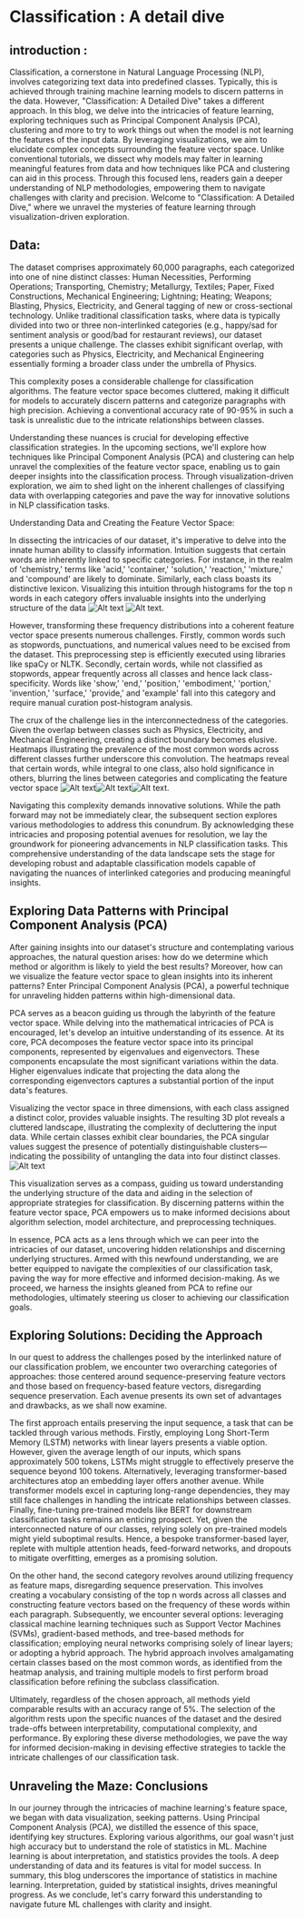 # Classification : A detail dive

## introduction : 
Classification, a cornerstone in Natural Language Processing (NLP), involves categorizing text data into predefined classes. Typically, this is achieved through training machine learning models to discern patterns in the data. However, "Classification: A Detailed Dive" takes a different approach. In this blog, we delve into the intricacies of feature learning, exploring techniques such as Principal Component Analysis (PCA), clustering and more to try to work things out when the model is not learning the features of the input data.
By leveraging visualizations, we aim to elucidate complex concepts surrounding the feature vector space. Unlike conventional tutorials, we dissect why models may falter in learning meaningful features from data and how techniques like PCA and clustering can aid in this process. Through this focused lens, readers gain a deeper understanding of NLP methodologies, empowering them to navigate challenges with clarity and precision. Welcome to "Classification: A Detailed Dive," where we unravel the mysteries of feature learning through visualization-driven exploration.

## Data:
The dataset comprises approximately 60,000 paragraphs, each categorized into one of nine distinct classes: Human Necessities, Performing Operations; Transporting, Chemistry; Metallurgy, Textiles; Paper, Fixed Constructions, Mechanical Engineering; Lightning; Heating; Weapons; Blasting, Physics, Electricity, and General tagging of new or cross-sectional technology. Unlike traditional classification tasks, where data is typically divided into two or three non-interlinked categories (e.g., happy/sad for sentiment analysis or good/bad for restaurant reviews), our dataset presents a unique challenge. The classes exhibit significant overlap, with categories such as Physics, Electricity, and Mechanical Engineering essentially forming a broader class under the umbrella of Physics.

This complexity poses a considerable challenge for classification algorithms. The feature vector space becomes cluttered, making it difficult for models to accurately discern patterns and categorize paragraphs with high precision. Achieving a conventional accuracy rate of 90-95% in such a task is unrealistic due to the intricate relationships between classes.

Understanding these nuances is crucial for developing effective classification strategies. In the upcoming sections, we'll explore how techniques like Principal Component Analysis (PCA) and clustering can help unravel the complexities of the feature vector space, enabling us to gain deeper insights into the classification process. Through visualization-driven exploration, we aim to shed light on the inherent challenges of classifying data with overlapping categories and pave the way for innovative solutions in NLP classification tasks.

Understanding Data and Creating the Feature Vector Space:

In dissecting the intricacies of our dataset, it's imperative to delve into the innate human ability to classify information. Intuition suggests that certain words are inherently linked to specific categories. For instance, in the realm of 'chemistry,' terms like 'acid,' 'container,' 'solution,' 'reaction,' 'mixture,' and 'compound' are likely to dominate. Similarly, each class boasts its distinctive lexicon. Visualizing this intuition through histograms for the top n words in each category offers invaluable insights into the underlying structure of the data ![Alt text](image/3_histogram_modified_2.png) ![Alt text](image/8_histogram_modified_2.png). 

However, transforming these frequency distributions into a coherent feature vector space presents numerous challenges. Firstly, common words such as stopwords, punctuations, and numerical values need to be excised from the dataset. This preprocessing step is efficiently executed using libraries like spaCy or NLTK. Secondly, certain words, while not classified as stopwords, appear frequently across all classes and hence lack class-specificity. Words like 'show,' 'end,' 'position,' 'embodiment,' 'portion,' 'invention,' 'surface,' 'provide,' and 'example' fall into this category and require manual curation post-histogram analysis.

The crux of the challenge lies in the interconnectedness of the categories. Given the overlap between classes such as Physics, Electricity, and Mechanical Engineering, creating a distinct boundary becomes elusive. Heatmaps illustrating the prevalence of the most common words across different classes further underscore this convolution. The heatmaps reveal that certain words, while integral to one class, also hold significance in others, blurring the lines between categories and complicating the feature vector space ![Alt text](image/50_words_intersection.png)![Alt text](image/200_words_intersection.png)![Alt text](image/500_words_intersection.png).

Navigating this complexity demands innovative solutions. While the path forward may not be immediately clear, the subsequent section explores various methodologies to address this conundrum. By acknowledging these intricacies and proposing potential avenues for resolution, we lay the groundwork for pioneering advancements in NLP classification tasks. This comprehensive understanding of the data landscape sets the stage for developing robust and adaptable classification models capable of navigating the nuances of interlinked categories and producing meaningful insights.

## Exploring Data Patterns with Principal Component Analysis (PCA)

After gaining insights into our dataset's structure and contemplating various approaches, the natural question arises: how do we determine which method or algorithm is likely to yield the best results? Moreover, how can we visualize the feature vector space to glean insights into its inherent patterns? Enter Principal Component Analysis (PCA), a powerful technique for unraveling hidden patterns within high-dimensional data.

PCA serves as a beacon guiding us through the labyrinth of the feature vector space. While delving into the mathematical intricacies of PCA is encouraged, let's develop an intuitive understanding of its essence. At its core, PCA decomposes the feature vector space into its principal components, represented by eigenvalues and eigenvectors. These components encapsulate the most significant variations within the data. Higher eigenvalues indicate that projecting the data along the corresponding eigenvectors captures a substantial portion of the input data's features.

Visualizing the vector space in three dimensions, with each class assigned a distinct color, provides valuable insights. The resulting 3D plot reveals a cluttered landscape, illustrating the complexity of decluttering the input data. While certain classes exhibit clear boundaries, the PCA singular values suggest the presence of potentially distinguishable clusters—indicating the possibility of untangling the data into four distinct classes. ![Alt text](image/3-d_image.png)

This visualization serves as a compass, guiding us toward understanding the underlying structure of the data and aiding in the selection of appropriate strategies for classification. By discerning patterns within the feature vector space, PCA empowers us to make informed decisions about algorithm selection, model architecture, and preprocessing techniques.

In essence, PCA acts as a lens through which we can peer into the intricacies of our dataset, uncovering hidden relationships and discerning underlying structures. Armed with this newfound understanding, we are better equipped to navigate the complexities of our classification task, paving the way for more effective and informed decision-making. As we proceed, we harness the insights gleaned from PCA to refine our methodologies, ultimately steering us closer to achieving our classification goals.

## Exploring Solutions: Deciding the Approach

In our quest to address the challenges posed by the interlinked nature of our classification problem, we encounter two overarching categories of approaches: those centered around sequence-preserving feature vectors and those based on frequency-based feature vectors, disregarding sequence preservation. Each avenue presents its own set of advantages and drawbacks, as we shall now examine.

The first approach entails preserving the input sequence, a task that can be tackled through various methods. Firstly, employing Long Short-Term Memory (LSTM) networks with linear layers presents a viable option. However, given the average length of our inputs, which spans approximately 500 tokens, LSTMs might struggle to effectively preserve the sequence beyond 100 tokens. Alternatively, leveraging transformer-based architectures atop an embedding layer offers another avenue. While transformer models excel in capturing long-range dependencies, they may still face challenges in handling the intricate relationships between classes. Finally, fine-tuning pre-trained models like BERT for downstream classification tasks remains an enticing prospect. Yet, given the interconnected nature of our classes, relying solely on pre-trained models might yield suboptimal results. Hence, a bespoke transformer-based layer, replete with multiple attention heads, feed-forward networks, and dropouts to mitigate overfitting, emerges as a promising solution.

On the other hand, the second category revolves around utilizing frequency as feature maps, disregarding sequence preservation. This involves creating a vocabulary consisting of the top n words across all classes and constructing feature vectors based on the frequency of these words within each paragraph. Subsequently, we encounter several options: leveraging classical machine learning techniques such as Support Vector Machines (SVMs), gradient-based methods, and tree-based methods for classification; employing neural networks comprising solely of linear layers; or adopting a hybrid approach. The hybrid approach involves amalgamating certain classes based on the most common words, as identified from the heatmap analysis, and training multiple models to first perform broad classification before refining the subclass classification.

Ultimately, regardless of the chosen approach, all methods yield comparable results with an accuracy range of 5%. The selection of the algorithm rests upon the specific nuances of the dataset and the desired trade-offs between interpretability, computational complexity, and performance. By exploring these diverse methodologies, we pave the way for informed decision-making in devising effective strategies to tackle the intricate challenges of our classification task.

## Unraveling the Maze: Conclusions

In our journey through the intricacies of machine learning's feature space, we began with data visualization, seeking patterns. Using Principal Component Analysis (PCA), we distilled the essence of this space, identifying key structures.
Exploring various algorithms, our goal wasn't just high accuracy but to understand the role of statistics in ML. Machine learning is about interpretation, and statistics provides the tools. A deep understanding of data and its features is vital for model success.
In summary, this blog underscores the importance of statistics in machine learning. Interpretation, guided by statistical insights, drives meaningful progress. As we conclude, let's carry forward this understanding to navigate future ML challenges with clarity and insight.
